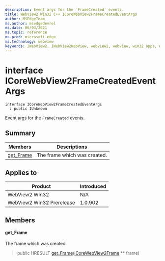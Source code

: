 ```yaml
---
description: Event args for the `FrameCreated` events.
title: WebView2 Win32 C++ ICoreWebView2FrameCreatedEventArgs
author: MSEdgeTeam
ms.author: msedgedevrel
ms.date: 06/03/2021
ms.topic: reference
ms.prod: microsoft-edge
ms.technology: webview
keywords: IWebView2, IWebView2WebView, webview2, webview, win32 apps, win32, edge, ICoreWebView2, ICoreWebView2Controller, browser control, edge html, ICoreWebView2FrameCreatedEventArgs
---
```


# interface ICoreWebView2FrameCreatedEventArgs

```
interface ICoreWebView2FrameCreatedEventArgs
  : public IUnknown
```

Event args for the `FrameCreated` events.

## Summary

 Members                        | Descriptions
--------------------------------|---------------------------------------------
[get_Frame](#get_frame) | The frame which was created.

## Applies to

Product                         | Introduced
--------------------------------|---------------------------------------------
WebView2 Win32            |    N/A
WebView2 Win32 Prerelease |    1.0.902

## Members

#### get_Frame

The frame which was created.

> public HRESULT [get_Frame](#get_frame)([ICoreWebView2Frame](icorewebview2frame.md) ** frame)

